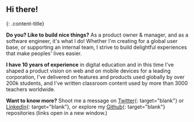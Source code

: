 ---
---

## Hi there!
{: .content-title}

<div class="content-title-sub"><span class="content-title-decorator"></span><i class="fa fa-commenting-o"></i><span class="content-title-decorator"></span></div>

**Do you? Like to build nice things?** As a product owner & manager, and as a software engineer, it's what I do! Whether I'm creating for a global user base, or supporting an internal team, I strive to build delightful experiences that make peoples' lives easier.

**I have 10 years of experience** in digital education and in this time I've shaped a product vision on web and on mobile devices for a leading corporation, I've delivered on features and products used globally by over 200k students, and I've written classroom content used by more than 3000 teachers worldwide. 

**Want to know more?** Shoot me a message on  [Twitter](https://twitter.com/ortonomy_){: target="blank"} or [LinkedIn](https://www.linkedin.com/in/gregoryjorton/){: target="blank"}, or explore my  [Github](https://github.com/ortonomy){: target="blank"} repositories (links open in a new window.)